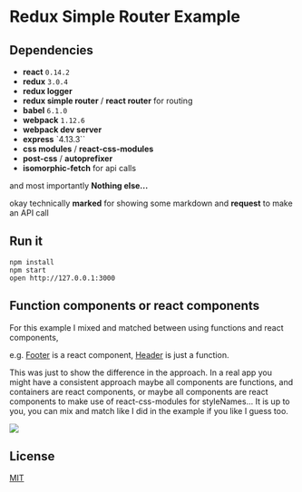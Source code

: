 Redux Simple Router Example
=====================

## Dependencies

* **react** `0.14.2`
* **redux** `3.0.4`
* **redux logger**
* **redux simple router** / **react router** for routing
* **babel** `6.1.0`
* **webpack** `1.12.6`
* **webpack dev server**
* **express** `4.13.3``
* **css modules** / **react-css-modules**
* **post-css** / **autoprefixer**
* **isomorphic-fetch** for api calls

and most importantly **Nothing else...**

okay technically **marked** for showing some markdown and **request** to make an API call

## Run it

```
npm install
npm start
open http://127.0.0.1:3000
```

## Function components or react components

For this example I mixed and matched between using functions and react components, 

e.g. [Footer](https://github.com/StevenIseki/redux-simple-router-example/blob/master/src/components/Footer.js) is a react component, [Header](https://github.com/StevenIseki/redux-simple-router-example/blob/master/src/components/Header.js) is just a function. 

This was just to show the difference in the approach. In a real app you might have a consistent approach maybe all components are functions, and containers are react components, or maybe all components are react components to make use of react-css-modules for styleNames... It is up to you, you can mix and match like I did in the example if you like I guess too.

![](https://raw.githubusercontent.com/StevenIseki/redux-simple-router-example/master/screenshot.png)

## License

[MIT](http://isekivacenz.mit-license.org/)
